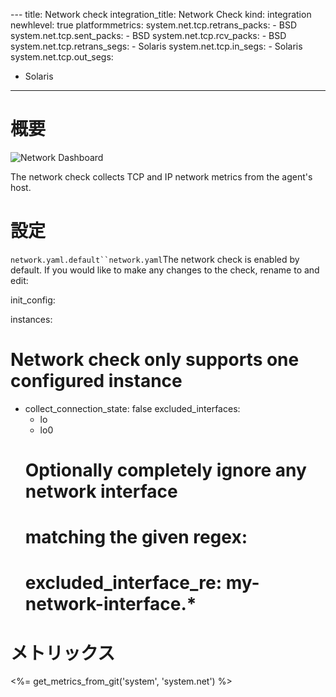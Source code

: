 --- title: Network check integration_title: Network Check kind: integration newhlevel: true platformmetrics:  system.net.tcp.retrans_packs:  - BSD  system.net.tcp.sent_packs:  - BSD  system.net.tcp.rcv_packs:  - BSD  system.net.tcp.retrans_segs:  - Solaris  system.net.tcp.in_segs:  - Solaris  system.net.tcp.out_segs:
- Solaris
---
# 概要

![Network Dashboard](/static/images/netdashboard.png)

The network check collects TCP and IP network metrics from the agent's host.


# 設定

`network.yaml.default``network.yaml`The network check is enabled by default. If you would like to make any changes to the check, rename  to  and edit:

init_config:

instances:
  # Network check only supports one configured instance
  - collect_connection_state: false
    excluded_interfaces:
      - lo
      - lo0
    # Optionally completely ignore any network interface
    # matching the given regex:
    # excluded_interface_re: my-network-interface.*

# メトリックス

<%= get_metrics_from_git('system', 'system.net') %>
